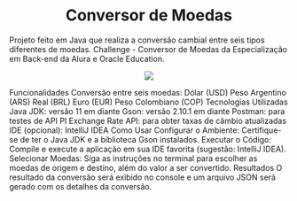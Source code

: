 <h1 align="center">Conversor de Moedas</h1>
<p>Projeto feito em Java que realiza a conversão cambial entre seis tipos diferentes de moedas. Challenge - Conversor de Moedas da Especialização em Back-end da Alura e Oracle Education.</p>


<p align="center">
<img loading="lazy" src="https://github.com/badges/shields/raw/master/package.json"/>
</p>


Funcionalidades
Conversão entre seis moedas:
Dólar (USD)
Peso Argentino (ARS)
Real (BRL)
Euro (EUR)
Peso Colombiano (COP)
Tecnologias Utilizadas
Java JDK: versão 11 em diante
Gson: versão 2.10.1 em diante
Postman: para testes de API
PI Exchange Rate API: para obter taxas de câmbio atualizadas
IDE (opcional): IntelliJ IDEA
Como Usar
Configurar o Ambiente: Certifique-se de ter o Java JDK e a biblioteca Gson instalados.
Executar o Código: Compile e execute a aplicação em sua IDE favorita (sugestão: IntelliJ IDEA).
Selecionar Moedas: Siga as instruções no terminal para escolher as moedas de origem e destino, além do valor a ser convertido.
Resultados
O resultado da conversão será exibido no console e um arquivo JSON será gerado com os detalhes da conversão.
